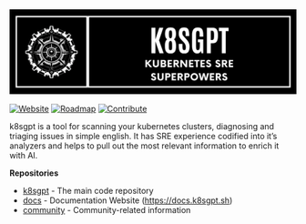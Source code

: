 <picture>
  <source media="(prefers-color-scheme: dark)" srcset="./images/banner-white.png" width="600px;">
  <img alt="Text changing depending on mode. Light: 'So light!' Dark: 'So dark!'" src="./images/banner-black.png" width="600px;">
</picture>

[![Website](https://img.shields.io/static/v1?label=Website&message=k8sgpt.ai&color=orange)](https://k8sgpt.ai/)
[![Roadmap](https://img.shields.io/static/v1?label=Roadmap&message=public&color=green)](https://github.com/orgs/k8sgpt-ai/projects/1)
[![Contribute](https://img.shields.io/static/v1?label=Contributing&message=guide&color=blue)](https://github.com/k8sgpt-ai/k8sgpt/blob/main/CONTRIBUTING.md)	

k8sgpt is a tool for scanning your kubernetes clusters, diagnosing and triaging issues in simple english. It has SRE experience codified into it’s analyzers and helps to pull out the most relevant information to enrich it with AI.

**Repositories**
* [k8sgpt](https://github.com/k8sgpt-ai/k8sgpt) - The main code repository
* [docs](https://github.com/k8sgpt-ai/docs) - Documentation Website (https://docs.k8sgpt.sh)
* [community](https://github.com/k8sgpt-ai/community) - Community-related information
